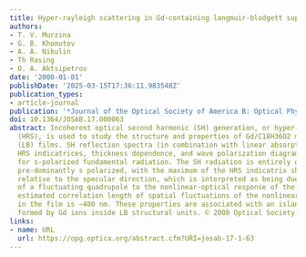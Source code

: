 ```yaml
---
title: Hyper-rayleigh scattering in Gd-containing langmuir-blodgett superstructures
authors:
- T. V. Murzina
- G. B. Khomutov
- A. A. Nikulin
- Th Rasing
- O. A. Aktsipetrov
date: '2000-01-01'
publishDate: '2025-03-15T17:36:11.983548Z'
publication_types:
- article-journal
publication: '*Journal of the Optical Society of America B: Optical Physics*'
doi: 10.1364/JOSAB.17.000063
abstract: Incoherent optical second harmonic (SH) generation, or hyper-Rayleigh scattering
  (HRS), is used to study the structure and properties of Gd/C18H36O2 multilayer Langmuir-Biodgett
  (LB) films. SH reflection spectra (in combination with linear absorption spectra),
  HRS indicatrices, thickness dependence, and wave polarization diagrams are measured
  for s-polarized fundamental radiation. The SH radiation is entirely diffuse but
  pre-dominantly s polarized, with the maximum of the HRS indicatrix shifted by 8i̧rc
  relative to the specular direction, which is interpreted as being due to the contribution
  of a fluctuating quadrupole to the nonlinear-optical response of the films. The
  estimated correlation length of spatial fluctuations of the nonlinear-optical polarization
  in the film is ∼400 nm. These properties are associated with an islandlike structure
  formed by Gd ions inside LB structural units. © 2000 Optical Society of America.
links:
- name: URL
  url: https://opg.optica.org/abstract.cfm?URI=josab-17-1-63
---
```

